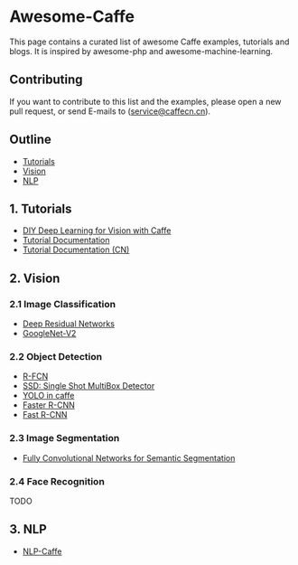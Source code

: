 # Awesome-Caffe

This page contains a curated list of awesome Caffe examples, tutorials and blogs. It is inspired by awesome-php and awesome-machine-learning.

## <a name="Contributing"></a>Contributing

If you want to contribute to this list and the examples, please open a new pull request, or send E-mails to (service@caffecn.cn).

## Outline
- [Tutorials](#Tutorials)
- [Vision](#Vision)
- [NLP](#NLP)

## <a name="Tutorials"></a>1. Tutorials
- [DIY Deep Learning for Vision with Caffe](https://docs.google.com/presentation/d/1UeKXVgRvvxg9OUdh_UiC5G71UMscNPlvArsWER41PsU/edit#slide=id.p)
- [Tutorial Documentation](http://caffe.berkeleyvision.org/tutorial/)
- [Tutorial Documentation (CN)](http://caffecn.cn/?/page/tutorial)

## <a name="Vision"></a>2. Vision
### 2.1 Image Classification
- [Deep Residual Networks](https://github.com/KaimingHe/deep-residual-networks)
- [GoogleNet-V2](https://github.com/lim0606/caffe-googlenet-bn)

### 2.2 Object Detection
- [R-FCN](https://github.com/daijifeng001/R-FCN)
- [SSD: Single Shot MultiBox Detector](https://github.com/weiliu89/caffe/tree/ssd)
- [YOLO in caffe](https://github.com/xingwangsfu/caffe-yolo)
- [Faster R-CNN](https://github.com/rbgirshick/py-faster-rcnn)
- [Fast R-CNN](https://github.com/rbgirshick/fast-rcnn)

### 2.3 Image Segmentation
- [Fully Convolutional Networks for Semantic Segmentation](https://github.com/shelhamer/fcn.berkeleyvision.org)

### 2.4 Face Recognition

TODO


## <a name="NLP">3. NLP
- [NLP-Caffe](https://github.com/Russell91/nlpcaffe)

